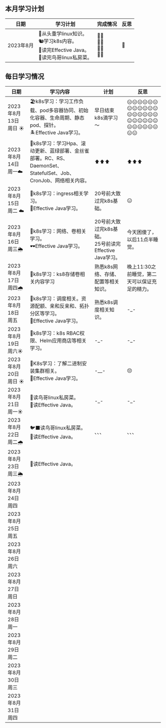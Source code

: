 ## 本月学习计划

| 日期      | 学习计划                                                     | 完成情况                | 反思 |
| --------- | ------------------------------------------------------------ | ----------------------- | ---- |
| 2023年8月 | 🦥从头重学linux知识。<br/>🐿️学习k8s内容。<br/>💫读完Effective Java。<br/>🍑读完鸟哥linux私房菜。 | 🤦‍♂️<br/>🤦‍♂️<br/>🤦‍♂️<br/>🤦‍♂️ | 🤔️    |

  

## 每日学习情况

| 日期                 | 学习内容                                                     | 计划                                                       | 反思                                          |
| -------------------- | ------------------------------------------------------------ | ---------------------------------------------------------- | --------------------------------------------- |
| 2023年8月13日 周日 ☀️ | 🏖️k8s学习：学习工作负载、pod多容器协同、初始化容器、生命周期、静态pod、探针。<br/>🏝️Effective Java学习。 | 早日结束k8s滴学习～                                        | 😑😑😑😑😑😑😑😑😑😑😑😑😑😑😑😑😑😑😑😑😑😑😑😑😑😑😑😑😑😑😑😑              |
| 2023年8月14日 周一☁️  | 🍦k8s学习：学习Hpa、滚动更新、蓝绿部署、金丝雀部署。RC、RS、DaemonSet、StatefulSet、Job、CronJob、网络相关内容。 | ⬆️⬆️⬆️                                                        | ⬆️⬆️⬆️                                           |
| 2023年8月15日 周二 ☁️ | 🍩k8s学习：ingress相关学习。<br/>🥜Effective Java学习。        | 20号前大致过完k8s基础。                                    | 😑                                             |
| 2023年8月16日 周三🌦️  | 🌚k8s学习：网络、卷相关学习。<br/>🕶️Effective Java学习。       | 20号前大致过完k8s基础。<br/>25号前读完Effective Java学习。 | 今天困傻了，以后11点半睡觉。                  |
| 2023年8月17日 周四🌧️  | 🍇k8s学习：ks8存储卷相关内容学习<br/>                         | 熟悉k8s网络、存储、配置等相关知识。                        | 晚上11:30之前睡觉，第二天可以保证充足的精力。 |
| 2023年8月18日 周五   | 🍗k8s学习：调度相关。资源配额、亲和反亲和、拓扑分区等学习。<br/>🍤Effective Java学习。 | 熟悉k8s调度相关知识。                                      | -_-                                           |
| 2023年8月19日 周六☀️  | 💩k8s学习：k8s RBAC权限、Helm应用商店等相关学习。             | -_-                                                        | -_-                                           |
| 2023年8月20日 周日 ☀️ | 🤢K8s学习：了解二进制安装集群相关。<br/>🧌Effective Java学习。 | -__-                                                       | 😔                                             |
| 2023年8月21日 周一☀️  | 🦉读鸟哥linux私房菜。<br/>👀读Effective Java。                 | -_-                                                        | -_-                                           |
| 2023年8月22日 周二🌧️  | 🐦‍⬛读鸟哥linux私房菜。<br/>🐍读Effective Java。                | 、、、                                                     | 、、、                                        |
| 2023年8月23日 周三🌦️  | 👜读Effective Java。<br/>                                     |                                                            |                                               |
| 2023年8月24日 周四   |                                                              |                                                            |                                               |
| 2023年8月25日 周五   |                                                              |                                                            |                                               |
| 2023年8月26日 周六   |                                                              |                                                            |                                               |
| 2023年8月27日 周日   |                                                              |                                                            |                                               |
| 2023年8月28日 周一   |                                                              |                                                            |                                               |
| 2023年8月29日 周二   |                                                              |                                                            |                                               |
| 2023年8月30日 周三   |                                                              |                                                            |                                               |
| 2023年8月31日 周四   |                                                              |                                                            |                                               |

